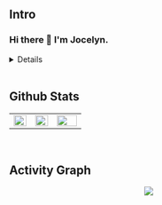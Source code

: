 
## Intro  
  



### Hi there 👋 I'm Jocelyn. 
<Details>
<div align="center">
<a href="https://github.com/HelloJocelynLu" target="_blank">
<img src=https://img.shields.io/badge/github-%2324292e.svg?&style=for-the-badge&logo=github&logoColor=white alt=github style="margin-bottom: 5px;" />
</a>
<a href="https://linkedin.com/in/jieyu-lu-891b79168" target="_blank">
<img src=https://img.shields.io/badge/linkedin-%231E77B5.svg?&style=for-the-badge&logo=linkedin&logoColor=white alt=linkedin style="margin-bottom: 5px;" />
</a>  
</div>  
  
- 🔬 I am a computational scientist at [Quanmol Tech](https://quanmol.com/) and hold a PhD from New York University.  
  

- 😊 I am a lifelong learner and always embrace new things!  
  

- 💗 I am passionate about applying machine learning to real-life challenges.  
  

- 😸 I am an advocate for open source and aim to make science more accessible.  
</Details>

<br/>  

<!--
## Languages and Tools  
<div align="center">  
<a href="https://github.com/" target="_blank"><img style="margin: 10px" src="https://profilinator.rishav.dev/skills-assets/git-scm-icon.svg" alt="Git" height="50" /></a>  
<a href="https://pytorch.org/" target="_blank"><img style="margin: 10px" src="https://profilinator.rishav.dev/skills-assets/pytorch-icon.svg" alt="pytorch" height="50" /></a>  
<a href="https://www.docker.com/" target="_blank"><img style="margin: 10px" src="https://profilinator.rishav.dev/skills-assets/docker-original-wordmark.svg" alt="Docker" height="50" /></a>  
<a href="https://aws.amazon.com/" target="_blank"><img style="margin: 10px" src="https://profilinator.rishav.dev/skills-assets/amazonwebservices-original-wordmark.svg" alt="AWS" height="50" /></a>  
<a href="https://www.python.org/" target="_blank"><img style="margin: 10px" src="https://profilinator.rishav.dev/skills-assets/python-original.svg" alt="Python" height="50" /></a>  
<a href="https://www.raspberrypi.org/" target="_blank"><img style="margin: 10px" src="https://profilinator.rishav.dev/skills-assets/raspberrypi.png" alt="Raspberry Pi" height="50" /></a>  
<a href="https://www.linux.org/" target="_blank"><img style="margin: 10px" src="https://profilinator.rishav.dev/skills-assets/linux-original.svg" alt="Linux" height="50" /></a>  
<a href="https://www.tensorflow.org/" target="_blank"><img style="margin: 10px" src="https://profilinator.rishav.dev/skills-assets/tensorflow-icon.svg" alt="TensorFlow" height="50" /></a>  
</div>  
<br/>  
-->

## Github Stats  
<table><tr><td valign="center" width="30%">

<img src="https://github-readme-stats.vercel.app/api?username=HelloJocelynLu&show_icons=github&count_private=true&hide_border=true&hide_rank=true" align="left" style="width: 100%" />

</td><td valign="center" width="30%">

<img src="https://github-readme-stats.vercel.app/api/top-langs/?username=HelloJocelynLu&hide_border=true&layout=compact&hide=jupyter%20notebook" align="left" style="width: 100%" />

</td><td valign="center" width="40%">

<img src="https://github-profile-trophy.vercel.app/?username=HelloJocelynLu&no-frame=true&no-bg=false&margin-w=4&row=2&column=3&rank=S,AAA,AA,A,B" align="left" style="width: 100%" />

</td></tr></table>
<br />

## Activity Graph
<tr><td valign="top" width="50%">
<div align="center">
    <img src="https://github-readme-activity-graph.vercel.app/graph?username=HelloJocelynLu&bg_color=FFFFFF&area=true&hide_border=false" border-radius="15">
</div>
</td></tr>
<br />

<!--
## GitHub Trophies

<tr><td valign="top" width="50%">
<img src="https://github-profile-trophy.vercel.app/?username=HelloJocelynLu&no-frame=true&no-bg=false&margin-w=4&row=2&column=3" align="left" style="width: 100%" />
</td></tr>
<br />
-->
